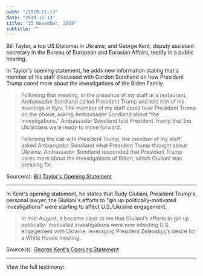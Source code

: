 ```yaml
---
path: "/2019-11-13"
date: "2019-11-13"
title: "13 November, 2019"
subtitle: ""
---
```


Bill Taylor, a top US Diplomat in Ukraine, and George Kent, deputy assistant secretary in the Bureau of European and Eurasian Affairs, testify in a public hearing.

In Taylor's opening statement, he adds new information stating that a member of his staff discussed with Gordon Sondland on how President Trump cared more about the investigations of the Biden Family.

> Following that meeting, in the presence of my staff at a restaurant, Ambassador Sondland called President Trump and told him of his meetings in Kyiv. The member of my staff could hear President Trump on the phone, asking Ambassador Sondland about “the investigations.” Ambassador Sondland told President Trump that the Ukrainians were ready to move forward.
>
> Following the call with President Trump, the member of my staff asked Ambassador Sondland what President Trump thought about Ukraine. Ambassador Sondland responded that President Trump cares more about the investigations of Biden, which Giuliani was pressing for.

<span class="sources">

Source(s): [Bill Taylor's Opening Statement](https://int.nyt.com/data/documenthelper/6450-taylor-opening-statement/34a43fceb04a5db53d7e/optimized/full.pdf)

</span>

---

In Kent's opening statement, he states that Rudy Giuliani, President Trump's personal lawyer, the Giuliani's efforts to "gin up politically-motivated investigations" were starting to affect U.S./Ukraine engagement.

> In mid-August, it became clear to me that Giuliani’s efforts to gin up politically- motivated investigations were now infecting U.S. engagement with Ukraine, leveraging President Zelenskyy’s desire for a White House meeting.

<span class="sources">

Source(s): [George Kent's Opening Statement](https://int.nyt.com/data/documenthelper/6449-george-kent-impeachment-statement/3f5c2f54ca6ff64f582e/optimized/full.pdf)

</span>

---

View the full testimony:

<youtube id="cdXAhuHhqUY"></youtube>
